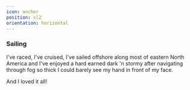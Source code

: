 ```yaml
---
icon: anchor
position: cl2
orientation: horizontal
---
```


### Sailing

I've raced, I've cruised, I've sailed offshore along most of eastern North America and I've enjoyed a hard earned dark 'n stormy after navigating through fog so thick I could barely see my hand in front of my face.

And I loved it all!
